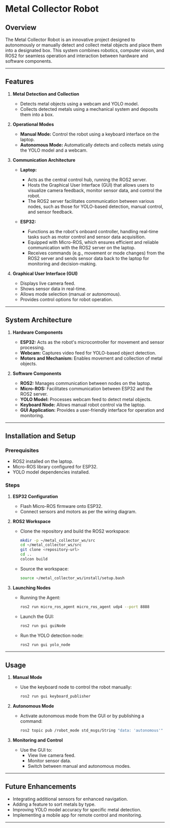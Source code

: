 
# Metal Collector Robot

## Overview
The Metal Collector Robot is an innovative project designed to autonomously or manually detect and collect metal objects and place them into a designated box. This system combines robotics, computer vision, and ROS2 for seamless operation and interaction between hardware and software components.

---

## Features
1. **Metal Detection and Collection**
   - Detects metal objects using a webcam and YOLO model.
   - Collects detected metals using a mechanical system and deposits them into a box.

2. **Operational Modes**
   - **Manual Mode:** Control the robot using a keyboard interface on the laptop.
   - **Autonomous Mode:** Automatically detects and collects metals using the YOLO model and a webcam.

3. **Communication Architecture**
   - **Laptop:**
     - Acts as the central control hub, running the ROS2 server.
     - Hosts the Graphical User Interface (GUI) that allows users to visualize camera feedback, monitor sensor data, and control the robot.
     - The ROS2 server facilitates communication between various nodes, such as those for YOLO-based detection, manual control, and sensor feedback.
   
   - **ESP32:**
     - Functions as the robot's onboard controller, handling real-time tasks such as motor control and sensor data acquisition.
     - Equipped with Micro-ROS, which ensures efficient and reliable communication with the ROS2 server on the laptop.
     - Receives commands (e.g., movement or mode changes) from the ROS2 server and sends sensor data back to the laptop for monitoring and decision-making.

4. **Graphical User Interface (GUI)**
   - Displays live camera feed.
   - Shows sensor data in real-time.
   - Allows mode selection (manual or autonomous).
   - Provides control options for robot operation.

---

## System Architecture
1. **Hardware Components**
   - **ESP32:** Acts as the robot's microcontroller for movement and sensor processing.
   - **Webcam:** Captures video feed for YOLO-based object detection.
   - **Motors and Mechanism:** Enables movement and collection of metal objects.

2. **Software Components**
   - **ROS2:** Manages communication between nodes on the laptop.
   - **Micro-ROS:** Facilitates communication between ESP32 and the ROS2 server.
   - **YOLO Model:** Processes webcam feed to detect metal objects.
   - **Keyboard Node:** Allows manual robot control via the laptop.
   - **GUI Application:** Provides a user-friendly interface for operation and monitoring.

---

## Installation and Setup
### Prerequisites
- ROS2 installed on the laptop.
- Micro-ROS library configured for ESP32.
- YOLO model dependencies installed.

### Steps
1. **ESP32 Configuration**
   - Flash Micro-ROS firmware onto ESP32.
   - Connect sensors and motors as per the wiring diagram.

2. **ROS2 Workspace**
   - Clone the repository and build the ROS2 workspace:
     ```bash
     mkdir -p ~/metal_collector_ws/src
     cd ~/metal_collector_ws/src
     git clone <repository-url>
     cd ..
     colcon build
     ```
   - Source the workspace:
     ```bash
     source ~/metal_collector_ws/install/setup.bash
     ```

3. **Launching Nodes**
   - Running the Agent:
     ```bash
     ros2 run micro_ros_agent micro_ros_agent udp4 --port 8888 
     ```
   - Launch the GUI:
     ```bash
     ros2 run gui guiNode
     ```
   - Run the YOLO detection node:
     ```bash
     ros2 run gui yolo_node
     ```

---

## Usage
1. **Manual Mode**
   - Use the keyboard node to control the robot manually:
     ```bash
     ros2 run gui keyboard_publisher
     ```

2. **Autonomous Mode**
   - Activate autonomous mode from the GUI or by publishing a command:
     ```bash
     ros2 topic pub /robot_mode std_msgs/String "data: 'autonomous'"
     ```

3. **Monitoring and Control**
   - Use the GUI to:
     - View live camera feed.
     - Monitor sensor data.
     - Switch between manual and autonomous modes.

---

## Future Enhancements
- Integrating additional sensors for enhanced navigation.
- Adding a feature to sort metals by type.
- Improving YOLO model accuracy for specific metal detection.
- Implementing a mobile app for remote control and monitoring.

---
